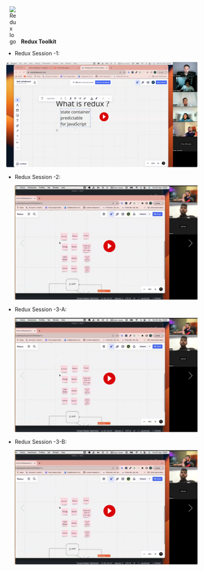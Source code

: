 <span style="display: inline-flex; align-items: end;">
  
  <img src="https://redux-toolkit.js.org/img/redux.svg" alt="Redux logo" width="20" style="margin: 0 10px;">
  <b style="align-items: start">Redux Toolkit</b>
</span>



- Redux Session -1:
  
 [![Redux Session -1: legacy_createStore](https://github.com/freelancres/redux/blob/main/redux-s1.png)](https://mega.nz/file/XQ5xQbbL#u1vFd4_1D52-RUrbC1E40ewbrfWdpKWMjQ9M9A2YnVU)

- Redux Session -2:
  
  [![Redux Session -2: legacy_createStore](https://github.com/freelancres/redux/blob/main/redux-s2.png)](https://mega.nz/file/KIYX1JQB#cuUdBMsTtNq7SEiGU-G2wwQ55mG6k2ez8nK0ju5wJxI)


- Redux Session -3-A:
  
  [![Redux Session -3_a: redux/toolkit](https://github.com/freelancres/redux/blob/main/redux-s2.png)](https://mega.nz/file/KQR3XZjY#qlWesToBoBNE1gxIecvHNV7QCA2MQRDQGoXXh1F2bno)
- Redux Session -3-B:
  
  [![Redux Session -3_b: redux/toolkit](https://github.com/freelancres/redux/blob/main/redux-s2.png)](https://mega.nz/file/aF4DFSQK#HaNCuIEreU1Tu_KcgfuL7gCX4hI5_FbvUcsYZF_A9hI)


<div width="768" height="432" src="https://miro.com/app/live-embed/uXjVMq8zioY=/?moveToViewport=-903,-730,1367,860&embedId=542459209630" frameborder="0" scrolling="no" allow="fullscreen; clipboard-read; clipboard-write" allowfullscreen></div>








